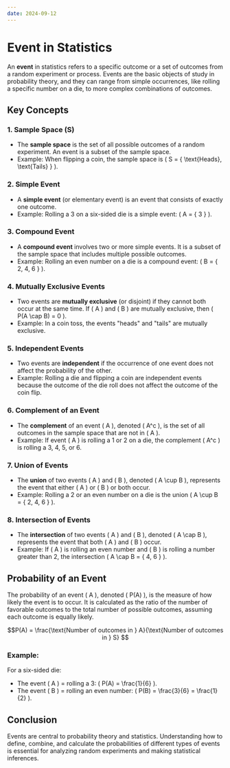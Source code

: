 ```yaml
---
date: 2024-09-12
---
```

# Event in Statistics

An **event** in statistics refers to a specific outcome or a set of outcomes from a random experiment or process. Events are the basic objects of study in probability theory, and they can range from simple occurrences, like rolling a specific number on a die, to more complex combinations of outcomes.

## Key Concepts

### 1. **Sample Space (S)**
   - The **sample space** is the set of all possible outcomes of a random experiment. An event is a subset of the sample space.
   - Example: When flipping a coin, the sample space is \( S = \{ \text{Heads}, \text{Tails} \} \).

### 2. **Simple Event**
   - A **simple event** (or elementary event) is an event that consists of exactly one outcome.
   - Example: Rolling a 3 on a six-sided die is a simple event: \( A = \{ 3 \} \).

### 3. **Compound Event**
   - A **compound event** involves two or more simple events. It is a subset of the sample space that includes multiple possible outcomes.
   - Example: Rolling an even number on a die is a compound event: \( B = \{ 2, 4, 6 \} \).

### 4. **Mutually Exclusive Events**
   - Two events are **mutually exclusive** (or disjoint) if they cannot both occur at the same time. If \( A \) and \( B \) are mutually exclusive, then \( P(A \cap B) = 0 \).
   - Example: In a coin toss, the events "heads" and "tails" are mutually exclusive.

### 5. **Independent Events**
   - Two events are **independent** if the occurrence of one event does not affect the probability of the other.
   - Example: Rolling a die and flipping a coin are independent events because the outcome of the die roll does not affect the outcome of the coin flip.

### 6. **Complement of an Event**
   - The **complement** of an event \( A \), denoted \( A^c \), is the set of all outcomes in the sample space that are not in \( A \).
   - Example: If event \( A \) is rolling a 1 or 2 on a die, the complement \( A^c \) is rolling a 3, 4, 5, or 6.

### 7. **Union of Events**
   - The **union** of two events \( A \) and \( B \), denoted \( A \cup B \), represents the event that either \( A \) or \( B \) or both occur.
   - Example: Rolling a 2 or an even number on a die is the union \( A \cup B = \{ 2, 4, 6 \} \).

### 8. **Intersection of Events**
   - The **intersection** of two events \( A \) and \( B \), denoted \( A \cap B \), represents the event that both \( A \) and \( B \) occur.
   - Example: If \( A \) is rolling an even number and \( B \) is rolling a number greater than 2, the intersection \( A \cap B = \{ 4, 6 \} \).

## Probability of an Event
The probability of an event \( A \), denoted \( P(A) \), is the measure of how likely the event is to occur. It is calculated as the ratio of the number of favorable outcomes to the total number of possible outcomes, assuming each outcome is equally likely.

$$P(A) = \frac{\text{Number of outcomes in } A}{\text{Number of outcomes in } S}
$$
### Example:
For a six-sided die:
- The event \( A \) = rolling a 3: \( P(A) = \frac{1}{6} \).
- The event \( B \) = rolling an even number: \( P(B) = \frac{3}{6} = \frac{1}{2} \).

## Conclusion
Events are central to probability theory and statistics. Understanding how to define, combine, and calculate the probabilities of different types of events is essential for analyzing random experiments and making statistical inferences.

